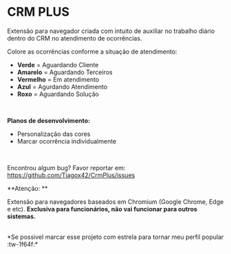 # CRM PLUS

Extensão para navegador criada com intuito de auxiliar no trabalho diário dentro do CRM no atendimento de ocorrências. 

Colore as ocorrências conforme a situação de atendimento:

- **Verde** = Aguardando Cliente
- **Amarelo** = Aguardando Terceiros
- **Vermelho** = Em atendimento
- **Azul** = Agurdando Atendimento
- **Roxo** = Aguardando Solução

<br>

**Planos de desenvolvimento:**

- Personalização das cores
- Marcar ocorrência individualmente
<br>

Encontrou algum bug? Favor reportar em: https://github.com/Tiagox42/CrmPlus/issues

**Atenção: **

Extensão para navegadores baseados em Chromium (Google Chrome, Edge e etc).
**Exclusiva para funcionários, não vai funcionar para outros sistemas.**

<br>
*Se possivel marcar esse projeto com estrela para tornar meu perfil popular :tw-1f64f:*